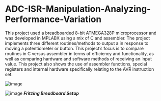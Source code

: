 # ADC-ISR-Manipulation-Analyzing-Performance-Variation

This project used a breadboarded 8-bit ATMEGA328P microprocessor and was developed  in MPLABX using a mix of C and assembler. The project implements three different routines/methods to output a in response to moving a potentiometer or button. This project’s focus is to compare routines in C versus assembler in terms of efficiency and functionality, as well as comparing hardware and software methods of receiving an input value. This project also shows the use of assembler functions, special registers and internal hardware specifically relating to the AVR instruction set.

![image](https://user-images.githubusercontent.com/89855894/152078545-409ecfed-6b2b-4fd0-b453-8d43c33b97bc.png)

 ![image](https://user-images.githubusercontent.com/89855894/152078327-ba49fc23-b199-4e2c-822f-9fabb778ad44.png)
 _**Fritzing Breadboard Setup**_
